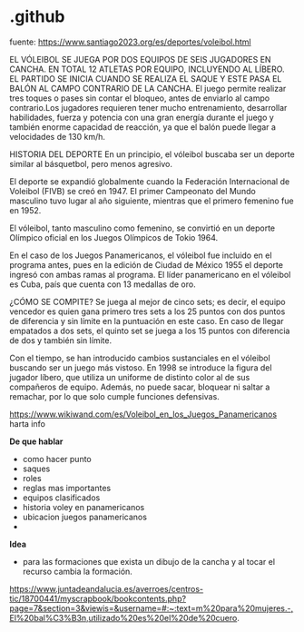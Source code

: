 # .github

fuente: https://www.santiago2023.org/es/deportes/voleibol.html

EL VÓLEIBOL SE JUEGA POR DOS EQUIPOS DE SEIS JUGADORES EN CANCHA. EN TOTAL 12 ATLETAS POR EQUIPO, INCLUYENDO AL LÍBERO. EL PARTIDO SE INICIA CUANDO SE REALIZA EL SAQUE Y ESTE PASA EL BALÓN AL CAMPO CONTRARIO DE LA CANCHA.
El juego permite realizar tres toques o pases sin contar el bloqueo, antes de enviarlo al campo contrario.Los jugadores requieren tener mucho entrenamiento, desarrollar habilidades, fuerza y potencia con una gran energía durante el juego y también enorme capacidad de reacción, ya que el balón puede llegar a velocidades de 130 km/h.

HISTORIA DEL DEPORTE
En un principio, el vóleibol buscaba ser un deporte similar al básquetbol, pero menos agresivo.

El deporte se expandió globalmente cuando la Federación Internacional de Voleibol (FIVB) se creó en 1947. El primer Campeonato del Mundo masculino tuvo lugar al año siguiente, mientras que el primero femenino fue en 1952.

El vóleibol, tanto masculino como femenino, se convirtió en un deporte Olímpico oficial en los Juegos Olímpicos de Tokio 1964.

En el caso de los Juegos Panamericanos, el vóleibol fue incluido en el programa antes, pues en la edición de Ciudad de México 1955 el deporte ingresó con ambas ramas al programa. El líder panamericano en el vóleibol es Cuba, país que cuenta con 13 medallas de oro.

¿CÓMO SE COMPITE?
Se juega al mejor de cinco sets; es decir, el equipo vencedor es quien gana primero tres sets a los 25 puntos con dos puntos de diferencia y sin límite en la puntuación en este caso. En caso de llegar empatados a dos sets, el quinto set se juega a los 15 puntos con diferencia de dos y también sin límite.

Con el tiempo, se han introducido cambios sustanciales en el vóleibol buscando ser un juego más vistoso. En 1998 se introduce la figura del jugador líbero, que utiliza un uniforme de distinto color al de sus compañeros de equipo. Además, no puede sacar, bloquear ni saltar a remachar, por lo que solo cumple funciones defensivas.

https://www.wikiwand.com/es/Voleibol_en_los_Juegos_Panamericanos harta info


**De que hablar**

- como hacer punto
- saques
- roles
- reglas mas importantes
- equipos clasificados
- historia voley en panamericanos
- ubicacion juegos panamericanos
- 



**Idea**

- para las formaciones que exista un dibujo de la cancha y al tocar el recurso cambia la formación.


https://www.juntadeandalucia.es/averroes/centros-tic/18700441/myscrapbook/bookcontents.php?page=7&section=3&viewis=&username=#:~:text=m%20para%20mujeres.-,El%20bal%C3%B3n,utilizado%20es%20el%20de%20cuero.

